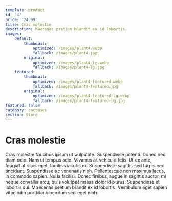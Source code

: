 ```yaml
---
template: product
id: '4'
price: '24.99'
title: Cras molestie
description: Maecenas pretium blandit ex id lobortis.
images:
    default:
        thumbnail:
            optimized: /images/plant4.webp
            fallback: /images/plant4.jpg
        original:
            optimized: /images/plant4-lg.webp
            fallback: /images/plant4-lg.jpg
    featured: 
        thumbnail:
            optimized: /images/plant4-featured.webp
            fallback: /images/plant4-featured.jpg
        original:
            optimized: /images/plant4-featured-lg.webp
            fallback: /images/plant4-featured-lg.jpg
featured: false
category: cactuses
section: Store
---
```


# Cras molestie

Cras molestie faucibus ipsum ut vulputate. Suspendisse potenti. Donec nec diam odio. Nam ut tempus odio. Vivamus at vehicula felis. Ut ex ante, feugiat at risus eget, facilisis iaculis ex. Suspendisse sagittis sed turpis nec tincidunt. Suspendisse ac venenatis nibh. Pellentesque non maximus lacus, in commodo sapien. Nulla facilisi. Donec finibus, augue in sagittis auctor, mi neque convallis arcu, quis volutpat massa dolor id purus. Suspendisse et lobortis dui. Maecenas pretium blandit ex id lobortis. Vestibulum eget sapien vitae nibh porttitor bibendum sed eget nibh.